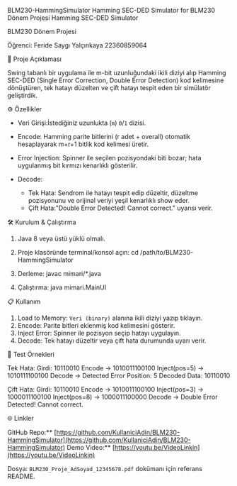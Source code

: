  BLM230-HammingSimulator
Hamming SEC-DED Simulator for BLM230 Dönem Projesi
Hamming SEC-DED Simulator

BLM230 Dönem Projesi

Öğrenci: Feride Saygı Yalçınkaya 22360859064



 📜 Proje Açıklaması

Swing tabanlı bir uygulama ile m-bit uzunluğundaki ikili diziyi alıp Hamming SEC-DED (Single Error Correction, Double Error Detection) kod kelimesine dönüştüren, tek hatayı düzelten ve çift hatayı tespit eden bir simülatör geliştirdik.

 ⚙️ Özellikler

* Veri Girişi:İstediğiniz uzunlukta (`m`) `0`/`1` dizisi.
* Encode: Hamming parite bitlerini (r adet + overall) otomatik hesaplayarak m+r+1 bitlik kod kelimesi üretir.
* Error Injection: Spinner ile seçilen pozisyondaki biti bozar; hata uygulanmış bit kırmızı kenarlıklı gösterilir.
* Decode:

  * Tek Hata: Sendrom ile hatayı tespit edip düzeltir, düzeltme pozisyonunu ve orijinal veriyi yeşil kenarlıklı show eder.
  * Çift Hata:"Double Error Detected! Cannot correct." uyarısı verir.

🛠️ Kurulum & Çalıştırma

1. Java 8 veya üstü yüklü olmalı.
2. Proje klasöründe terminal/konsol açın:
  cd /path/to/BLM230-HammingSimulator
   
3. Derleme:
   javac mimari/*.java
   
4. Çalıştırma:
   java mimari.MainUI
   

 📋 Kullanım

1. Load to Memory: `Veri (binary)` alanına ikili diziyi yazıp tıklayın.
2. Encode: Parite bitleri eklenmiş kod kelimesini gösterir.
3. Inject Error: Spinner ile pozisyon seçip hatayı uygulayın.
4. Decode: Tek hatayı düzeltir veya çift hata durumunda uyarı verir.

 🔎 Test Örnekleri

 Tek Hata:
  Girdi: 10110010
  Encode → 1010011100100
  Inject(pos=5) → 1010111100100
  Decode → Detected Error Position: 5
           Decoded Data: 10110010
  

  Çift Hata:
  Girdi: 10110010
  Encode → 1010011100100
  Inject(pos=3) → 1000011100100
  Inject(pos=8) → 1000011100000
  Decode → Double Error Detected! Cannot correct.
  

🌐 Linkler

GitHub Repo:** [https://github.com/KullaniciAdin/BLM230-HammingSimulator](https://github.com/KullaniciAdin/BLM230-HammingSimulator)
Demo Video:** [https://youtu.be/VideoLinkin](https://youtu.be/VideoLinkin)



Dosya: `BLM230_Proje_AdSoyad_12345678.pdf` dokümanı için referans README.
